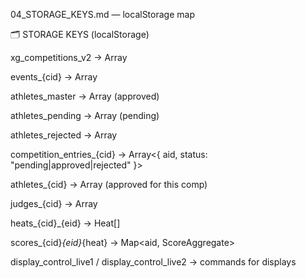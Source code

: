 04_STORAGE_KEYS.md — localStorage map

🗂️ STORAGE KEYS (localStorage)

xg_competitions_v2 → Array<Competition>

events_{cid} → Array<Event>

athletes_master → Array<Athlete> (approved)

athletes_pending → Array<Athlete> (pending)

athletes_rejected → Array<Athlete>

competition_entries_{cid} → Array<{ aid, status: "pending|approved|rejected" }>

athletes_{cid} → Array<Athlete> (approved for this comp)

judges_{cid} → Array<Judge>

heats_{cid}_{eid} → Heat[]

scores_{cid}_{eid}_{heat} → Map<aid, ScoreAggregate>

display_control_live1 / display_control_live2 → commands for displays